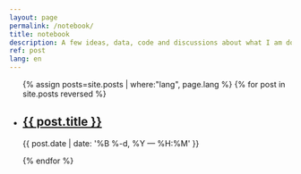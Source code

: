 ```yaml
---
layout: page
permalink: /notebook/
title: notebook
description: A few ideas, data, code and discussions about what I am doing
ref: post
lang: en
---
```


<ul class="post-list">
{% assign posts=site.posts | where:"lang", page.lang %}
{% for post in site.posts reversed %}
    <li>
        <h2><a class="post-title" href="{{ post.url | prepend: site.baseurl }}">{{ post.title }}</a></h2>
        <p class="post-meta">{{ post.date | date: '%B %-d, %Y — %H:%M' }}</p>
      </li>
{% endfor %}
</ul>


